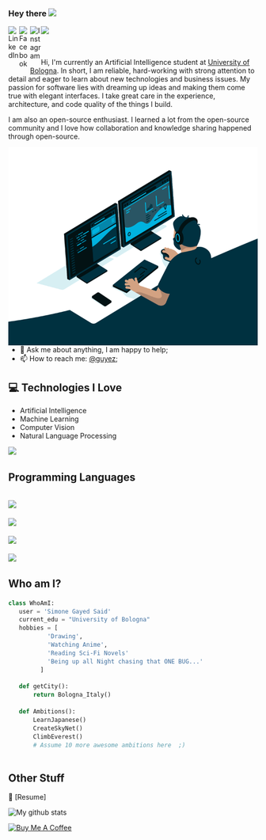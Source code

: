 ### Hey there <img src="https://media.giphy.com/media/hvRJCLFzcasrR4ia7z/giphy.gif" width="25px">
<a href="https://www.linkedin.com/in/simonegayedsaid/">
<img align="left" alt="LinkedIn" width="22px" src="https://user-images.githubusercontent.com/49990979/111154903-0629f880-8594-11eb-97e3-da3349b1f1f3.png" />
</a>
<a href="https://www.facebook.com/simone.gayed/">
<img align="left" alt="Facebook" width="22px" src="https://user-images.githubusercontent.com/49990979/111154944-1215ba80-8594-11eb-81da-18a143f00e12.png" />
</a>
<a href="https://www.instagram.com/simonegayed/">
<img align="left" alt="Instagram" width="22px" src="https://user-images.githubusercontent.com/49990979/111155000-248ff400-8594-11eb-9670-ab04a057bbd9.png" />
</a>

![](https://visitor-badge.glitch.me/badge?page_id=guyez.guyez)

<br />


Hi, I'm currently an Artificial Intelligence student at [University of Bologna](https://corsi.unibo.it/2cycle/artificial-intelligence). In short, I am reliable, hard-working with strong attention to detail and eager to learn about new technologies and business issues. My passion for software lies with dreaming up ideas and making them come true with elegant interfaces. I take great care in the experience, architecture, and code quality of the things I build.

I am also an open-source enthusiast. I learned a lot from the open-source community and I love how collaboration and knowledge sharing happened through open-source.

  <img align="right" alt="GIF" src="https://github.com/guyez/guyez/blob/5d6d48f2260e8cf3c14256d7ceb6ca1e43965aad/code.gif?raw=true" width="550" height="400"/>
  
- 💬 Ask me about anything, I am happy to help;
- 📫 How to reach me: [@guyez](https://www.linkedin.com/in/simonegayedsaid/);

## :computer: Technologies I Love
* Artificial Intelligence
* Machine Learning
* Computer Vision
* Natural Language Processing
<img src = "https://github-readme-stats.vercel.app/api/top-langs/?username=guyez&layout=compact">


## Programming Languages

<code> <img src="https://img.icons8.com/color/48/000000/c-programming.png" /> </code>
<code> <img src="https://img.icons8.com/color/48/000000/c-plus-plus-logo.png" /> </code>
<code> <img src="https://img.icons8.com/color/48/000000/java-coffee-cup-logo.png" /> </code>
<code> <img src="https://img.icons8.com/color/48/000000/python.png" /> </code>


 ## Who am I?
 ```python
 class WhoAmI:
	user = 'Simone Gayed Said'
	current_edu = "University of Bologna"
	hobbies = [
			'Drawing',
			'Watching Anime',
			'Reading Sci-Fi Novels'
			'Being up all Night chasing that ONE BUG...'
		  ]

	def getCity():
		return Bologna_Italy()

	def Ambitions():
		LearnJapanese()
		CreateSkyNet()
		ClimbEverest()
		# Assume 10 more awesome ambitions here  ;)
	
 ```

## Other Stuff
📝 [Resume]
   
![My github stats](https://github-readme-stats.vercel.app/api?username=guyez&show_icons=true&hide=[%22issues%22])

<a href="https://www.buymeacoffee.com/guyez" target="_blank"><img src="https://cdn.buymeacoffee.com/buttons/v2/default-red.png" alt="Buy Me A Coffee" width="150" ></a>


